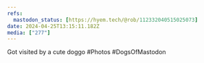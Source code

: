 ```yaml
---
refs:
  mastodon_status: [https://hyem.tech/@rob/112332040515025073]
date: 2024-04-25T13:15:11.182Z
media: ["277"]
---
```


Got visited by a cute doggo #Photos #DogsOfMastodon
